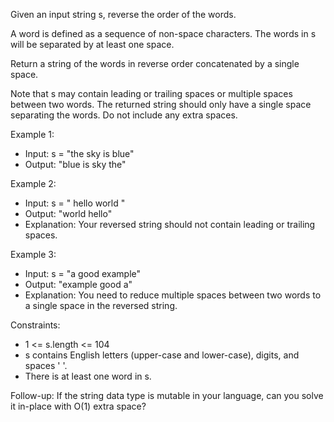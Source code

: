 Given an input string s, reverse the order of the words.

A word is defined as a sequence of non-space characters. The words in s will be separated by at least one space.

Return a string of the words in reverse order concatenated by a single space.

Note that s may contain leading or trailing spaces or multiple spaces between two words. The returned string should only have a single space separating the words. Do not include any extra spaces.

Example 1:
- Input: s = "the sky is blue"
- Output: "blue is sky the"

Example 2:
- Input: s = "  hello world  "
- Output: "world hello"
- Explanation: Your reversed string should not contain leading or trailing spaces.

Example 3:
- Input: s = "a good   example"
- Output: "example good a"
- Explanation: You need to reduce multiple spaces between two words to a single space in the reversed string.


Constraints:
- 1 <= s.length <= 104
- s contains English letters (upper-case and lower-case), digits, and spaces ' '.
- There is at least one word in s.

Follow-up: If the string data type is mutable in your language, can you solve it in-place with O(1) extra space?